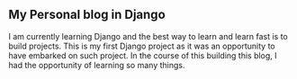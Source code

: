 ## My Personal blog in Django

I am currently learning Django and the best way to learn and learn fast is to build projects. This is my first Django project as it was an opportunity to have embarked on such project. In the course of this building this blog, I had the opportunity of learning so many things. 

